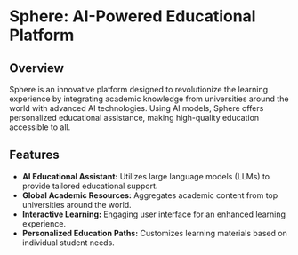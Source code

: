 # Sphere: AI-Powered Educational Platform

## Overview

Sphere is an innovative platform designed to revolutionize the learning experience by integrating academic knowledge from universities around the world with advanced AI technologies. Using AI models, Sphere offers personalized educational assistance, making high-quality education accessible to all.

## Features
* **AI Educational Assistant:** Utilizes large language models (LLMs) to provide tailored educational support.
* **Global Academic Resources:** Aggregates academic content from top universities around the world.
* **Interactive Learning:** Engaging user interface for an enhanced learning experience.
* **Personalized Education Paths:** Customizes learning materials based on individual student needs.
